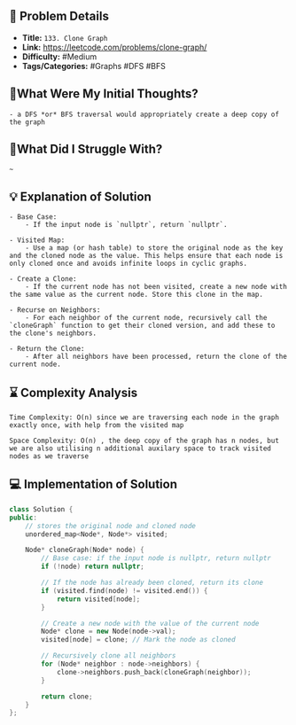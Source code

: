 ## 📝 Problem Details

- **Title:** `133. Clone Graph`
- **Link:** https://leetcode.com/problems/clone-graph/
- **Difficulty:** #Medium 
- **Tags/Categories:** #Graphs #DFS #BFS 

## 💭What Were My Initial Thoughts?

```
- a DFS *or* BFS traversal would appropriately create a deep copy of the graph
```

## 🤔What Did I Struggle With?

```
~
```

## 💡 Explanation of Solution

```
- Base Case:
    - If the input node is `nullptr`, return `nullptr`.

- Visited Map:
    - Use a map (or hash table) to store the original node as the key and the cloned node as the value. This helps ensure that each node is only cloned once and avoids infinite loops in cyclic graphs.

- Create a Clone:
    - If the current node has not been visited, create a new node with the same value as the current node. Store this clone in the map.

- Recurse on Neighbors:
    - For each neighbor of the current node, recursively call the `cloneGraph` function to get their cloned version, and add these to the clone's neighbors.

- Return the Clone:
    - After all neighbors have been processed, return the clone of the current node.
```

## ⌛ Complexity Analysis

```
Time Complexity: O(n) since we are traversing each node in the graph exactly once, with help from the visited map

Space Complexity: O(n) , the deep copy of the graph has n nodes, but we are also utilising n additional auxilary space to track visited nodes as we traverse
```

## 💻 Implementation of Solution

```cpp
class Solution {
public:
    // stores the original node and cloned node
    unordered_map<Node*, Node*> visited;

    Node* cloneGraph(Node* node) {
        // Base case: if the input node is nullptr, return nullptr
        if (!node) return nullptr;

        // If the node has already been cloned, return its clone
        if (visited.find(node) != visited.end()) {
            return visited[node];
        }

        // Create a new node with the value of the current node
        Node* clone = new Node(node->val);
        visited[node] = clone; // Mark the node as cloned

        // Recursively clone all neighbors
        for (Node* neighbor : node->neighbors) {
            clone->neighbors.push_back(cloneGraph(neighbor));
        }

        return clone;
    }
};
```